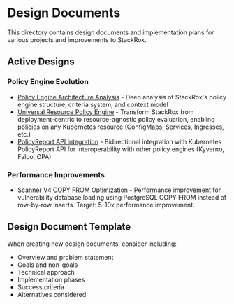 # Design Documents

This directory contains design documents and implementation plans for various projects and improvements to StackRox.

## Active Designs

### Policy Engine Evolution

- [Policy Engine Architecture Analysis](policy-engine-architecture.md) - Deep analysis of StackRox's policy engine structure, criteria system, and context model
- [Universal Resource Policy Engine](universal-resource-policy-engine.md) - Transform StackRox from deployment-centric to resource-agnostic policy evaluation, enabling policies on any Kubernetes resource (ConfigMaps, Services, Ingresses, etc.)
- [PolicyReport API Integration](policyreport-integration.md) - Bidirectional integration with Kubernetes PolicyReport API for interoperability with other policy engines (Kyverno, Falco, OPA)

### Performance Improvements

- [Scanner V4 COPY FROM Optimization](scanner-v4-copy-from-optimization.md) - Performance improvement for vulnerability database loading using PostgreSQL COPY FROM instead of row-by-row inserts. Target: 5-10x performance improvement.

## Design Document Template

When creating new design documents, consider including:
- Overview and problem statement
- Goals and non-goals
- Technical approach
- Implementation phases
- Success criteria
- Alternatives considered